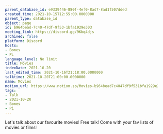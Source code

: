 ```yaml
---
parent_database_id: e9339446-880f-4ef0-8ad7-8ad1f507dded
created_time: 2021-10-15T12:55:00.0000000
parent_type: database_id
object: page
id: b964bead-7c40-47df-9f53-1bfa1929e303
meeting_link: https://discord.gg/9Kbq4djs
archived: false
platform: Discord
hosts:
- Bones
- Pi
language_level: No limit
title: Movies
indexDate: 2021-10-20
last_edited_time: 2021-10-16T21:18:00.0000000
talktime: 2021-10-20T21:00:00.0000000
name: Movies
notion_url: https://www.notion.so/Movies-b964bead7c4047df9f531bfa1929e303
tags:
- Talk
- 2021-10-20
- Bones
- Pi
---
```


Let's talk about our favourite movies!
Free talk! Come with your fav lists of movies or films!


